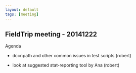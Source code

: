 ```yaml
---
layout: default
tags: [meeting]
---
```


## FieldTrip meeting - 20141222

Agenda

*  dccnpath and other common issues in test scripts (robert)

*  look at suggested stat-reporting tool by Ana (robert)

